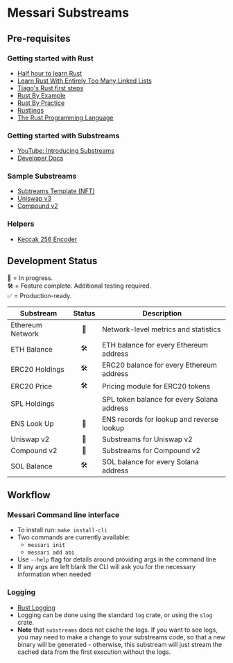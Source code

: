 # Messari Substreams

## Pre-requisites

### Getting started with Rust

- [Half hour to learn Rust](https://fasterthanli.me/articles/a-half-hour-to-learn-rust)
- [Learn Rust With Entirely Too Many Linked Lists](https://rust-unofficial.github.io/too-many-lists/)
- [Tiago's Rust first steps](https://docs.microsoft.com/en-us/learn/paths/rust-first-steps/)
- [Rust By Example](https://github.com/rust-lang/rust-by-example)
- [Rust By Practice](https://github.com/sunface/rust-by-practice)
- [Rustlings](https://github.com/rust-lang/rustlings)
- [The Rust Programming Language](https://doc.rust-lang.org/book/)

### Getting started with Substreams

- [YouTube: Introducing Substreams](https://www.youtube.com/watch?v=qWxffTKpciU)
- [Developer Docs](https://substreams.streamingfast.io/)

### Sample Substreams

- [Subtreams Template (NFT)](https://github.com/streamingfast/substreams-template)
- [Uniswap v3](https://github.com/streamingfast/substreams-uniswap-v3)
- [Compound v2](https://github.com/0xbe1/compoundv2-substreams)

### Helpers

- [Keccak 256 Encoder](https://emn178.github.io/online-tools/keccak_256.html)

## Development Status

🔨 = In progress.  
🛠 = Feature complete. Additional testing required.  
✅ = Production-ready.

| Substream        |  Status | Description                                |
|------------------|  :------: |--------------------------------------------|
| Ethereum Network | 🔨 | Network-level metrics and statistics       |
| ETH Balance      | 🛠 | ETH balance for every Ethereum address     |
| ERC20 Holdings   | 🛠 | ERC20 balance for every Ethereum address   |
| ERC20 Price      | 🛠 | Pricing module for ERC20 tokens            |
| SPL Holdings     |  | SPL token balance for every Solana address |
| ENS Look Up      | 🔨 | ENS records for lookup and reverse lookup  |
| Uniswap v2       | 🔨 | Substreams for Uniswap v2                  |
| Compound v2      | 🔨 | Substreams for Compound v2                 |
| SOL Balance      | 🛠 | SOL balance for every Solana address       |

## Workflow

### Messari Command line interface

- To install run: `make install-cli`
- Two commands are currently available:
    - `messari init`
    -  `messari add abi`
- Use `--help` flag for details around providing args in the command line
- If any args are left blank the CLI will ask you for the necessary information when needed

###  Logging

- [Rust Logging](https://docs.rs/log/0.4.14/log/)
- Logging can be done using the standard `log` crate, or using the `slog` crate.
- **Note** that `substreams` does not cache the logs. If you want to see logs, you may need to make a change to your substreams code, so that a new binary will be generated - otherwise, this substream will just stream the cached data from the first execution without the logs.

